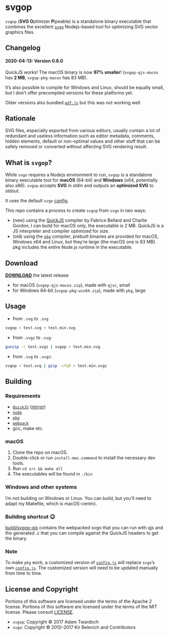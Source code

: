 # svgop

`svgop` (**SVG O**ptimizer **P**ipeable) is a standalone binary executable that combines the excellent [`svgo`](https://github.com/svg/svgo) Nodejs-based tool for optimizing SVG vector graphics files.

## Changelog

#### 2020-04-13: Version 0.8.0

QuickJS works! The macOS binary is now **97% smaller**! (`svgop-qjs-macos` has **2 MB**, `svgop-pkg-macos` has 83 MB).

It’s also possible to compile for Windows and Linux, should be equally small, but I don’t offer precompiled versions for these platforms yet.

Older versions also bundled [`pdf.js`](https://mozilla.github.io/pdf.js/) but this was not working well.

## Rationale

SVG files, especially exported from various editors, usually contain a lot of redundant and useless information such as editor metadata, comments, hidden elements, default or non-optimal values and other stuff that can be safely removed or converted without affecting SVG rendering result.

## What is `svgop`?

While `svgo` requires a Nodejs environment to run, `svgop` is a standalone binary executable tool for **macOS** (64-bit) and **Windows** (x64, potentially also x86). `svgop` accepts **SVG** in stdin and outputs an **optimized SVG** to stdout.

It uses the default `svgo` [config](https://github.com/twardoch/svgop/blob/master/src/svgop.js).

This repo contains a process to create `svgop` from `svgo` in two ways:

-   (new) using the [QuickJS](https://bellard.org/quickjs/) compiler by Fabrice Bellard and Charlie Gordon; I can build for macOS only, the executable is 2 MB. QuickJS is a JS interpreter and compiler optimized for size.
-   (old) using the [`pkg`](https://www.npmjs.com/package/pkg) compiler; prebuilt binaries are provided for macOS, Windows x64 and Linux, but they’re large (the macOS one is 83 MB). pkg includes the entire Node.js runtime in the executable.

## Download

[**DOWNLOAD**](https://github.com/twardoch/svgop/releases/latest) the latest release

-   for macOS (`svgop-qjs-macos.zip`), made with `qjsc`, small
-   for Windows 64-bit (`svgop-pkg-win64.zip`), made with `pkg`, large

## Usage

-   from `.svg` to `.svg`

```bash
svgop < test.svg > test.min.svg
```

-   from `.svgz` to `.svg`:

```bash
gunzip -c test.svgz | svgop > test.min.svg
```

-   from `.svg` to `.svgz`:

```bash
svgop < test.svg | gzip -cfq9 > test.min.svgz
```

## Building

### Requirements

-   [`QuickJS`](https://bellard.org/quickjs/) ([mirror](https://github.com/horhof/quickjs))
-   [`node`](https://nodejs.org/)
-   [`pkg`](https://www.npmjs.com/package/pkg)
-   [`webpack`](https://www.npmjs.com/package/webpack)
-   gcc, make etc.

### macOS

1. Clone the repo on macOS.
2. Double-click or run `install-mac.command` to install the necessary dev tools.
3. Run `cd src && make all`
4. The executables will be found in `./bin`

### Windows and other systems

I’m not building on Windows or Linux. You can build, but you’ll need to adapt my Makefile, which is macOS-centric.

### Building shortcut 😉

[build/svgop-qjs](https://github.com/twardoch/svgop/tree/master/build/svgop-qjs) contains the webpacked svgo that you can run with qjs and the generated .c that you can compile against the QuickJS headers to get the binary.

### Note

To make `pkg` work, a customized version of [`config.js`](https://github.com/twardoch/svgop/blob/master/src/lib/svgo/config.js) will replace `svgo`’s own [`config.js`](https://github.com/svg/svgo/blob/master/lib/svgo/config.js). The customized version will need to be updated manually from time to time.

## License and Copyright

Portions of this software are licensed under the terms of the Apache 2 license. Portions of this software are licensed under the terms of the MIT license. Please consult [LICENSE](https://github.com/twardoch/svgop/blob/master/LICENSE).

-   `svgop`: Copyright © 2017 Adam Twardoch
-   `svgo`: Copyright © 2012–2017 Kir Belevich and Contributors
